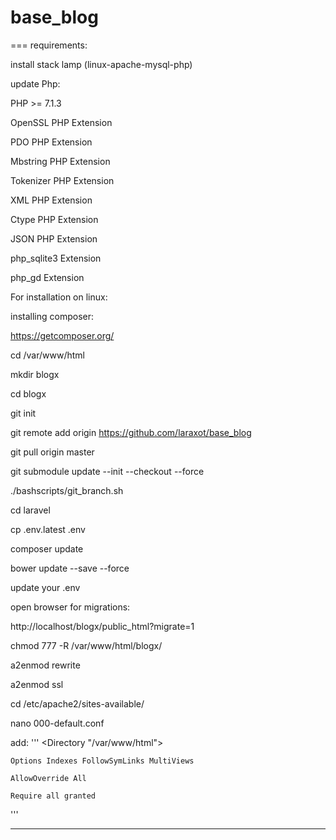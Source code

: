 # base_blog
===
requirements:

install stack lamp (linux-apache-mysql-php)

update Php:

PHP >= 7.1.3

OpenSSL PHP Extension

PDO PHP Extension

Mbstring PHP Extension

Tokenizer PHP Extension

XML PHP Extension

Ctype PHP Extension

JSON PHP Extension

php_sqlite3 Extension

php_gd Extension


For installation on linux:

installing composer:

https://getcomposer.org/

cd /var/www/html

mkdir blogx

cd blogx

git init

git remote add origin https://github.com/laraxot/base_blog

git pull origin master

git submodule update --init --checkout --force

./bashscripts/git_branch.sh

cd laravel 

cp .env.latest .env

composer update

bower update --save --force

update your .env 

open browser for migrations: 

http://localhost/blogx/public_html?migrate=1

chmod 777 -R /var/www/html/blogx/

a2enmod rewrite

a2enmod ssl

cd /etc/apache2/sites-available/

nano 000-default.conf

add:
'''
<Directory "/var/www/html">

	Options Indexes FollowSymLinks MultiViews
	
	AllowOverride All
	
	Require all granted
	
</Directory>
'''

---




